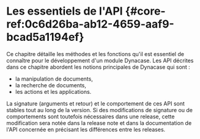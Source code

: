 # Les essentiels de l'API {#core-ref:0c6d26ba-ab12-4659-aaf9-bcad5a1194ef}

Ce chapitre détaille les méthodes et les fonctions qu'il est essentiel de connaître pour le développement d'un module Dynacase.
Les API décrites dans ce chapitre abordent les notions principales de Dynacase qui sont :

* la manipulation de documents,
* la recherche de documents,
* les actions et les applications.

La signature (arguments et retour) et le comportement de ces API sont stables tout au long de la version.
Si des modifications de signature ou de comportements sont toutefois nécessaires dans une release, cette modification sera notée dans la release note et dans la documentation de l'API concernée en précisant les différences entre les releases.
